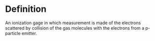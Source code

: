 # Definition

An ionization gage in which measurement is made of the electrons
scattered by collision of the gas molecules with the electrons from a
p-particle emitter.
